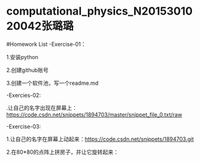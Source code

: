 # computational_physics_N2015301020042张璐璐

#Homework List
-Exercise-01：

1.安装python

2.创建github账号

3.创建一个软件池，写一个readme.md

-Exercies-02:

.让自己的名字出现在屏幕上：https://code.csdn.net/snippets/1894703/master/snippet_file_0.txt/raw

-Exercise-03:

1.让自己的名字在屏幕上动起来：https://code.csdn.net/snippets/1894703.git

2.在80*80的点阵上拼房子，并让它旋转起来：
